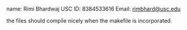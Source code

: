 name: Rimi Bhardwaj
USC ID: 8384533616
Email: rimbhard@usc.edu

the files should compile nicely when the makefile is incorporated.